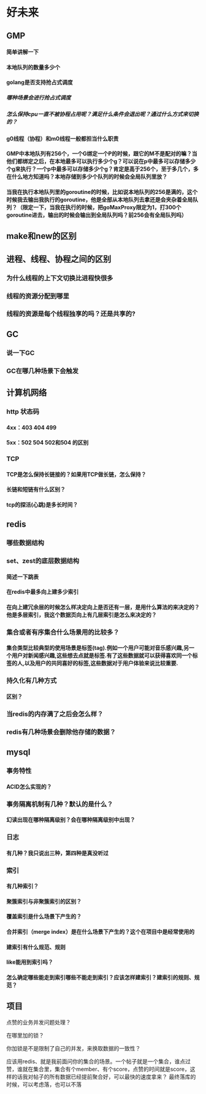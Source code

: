 # 好未来

## GMP

#### 简单讲解一下

#### 本地队列的数量多少个

#### golang是否支持抢占式调度

##### 哪种场景会进行抢占式调度

##### 怎么保持cpu一直不被协程占用呢？满足什么条件会退出呢？通过什么方式来切换的？

#### g0线程（协程）和m0线程一般都担当什么职责

#### GMP中本地队列有256个，一个G绑定一个P的时候，跟它的M不是配对的嘛？当他们都绑定之后，在本地最多可以执行多少个g？可以说在p中最多可以存储多少个g来执行？一个p中最多可以存储多少个g？肯定是高于256个，至于多几个，多在什么地方知道吗？本地存储到多少个队列的时候会全局队列里放？

#### 当我在执行本地队列里的goroutine的时候，比如说本地队列的256是满的，这个时候我去输出我执行的goroutine，他是全部从本地队列去拿还是会夹杂着全局队列？（限定一下，当我在执行的时候，把goMaxProxy限定为1，打300个goroutine进去，输出的时候会输出到全局队列吗？前256会有全局队列吗）



## make和new的区别

## 进程、线程、协程之间的区别

### 为什么线程的上下文切换比进程快很多

### 线程的资源分配到哪里

### 线程的资源是每个线程独享的吗？还是共享的?



## GC

### 说一下GC

### GC在哪几种场景下会触发



## 计算机网络

### http 状态码

#### 4xx：403 404 499

#### 5xx：502 504 502和504 的区别

### TCP

#### TCP是怎么保持长链接的？如果用TCP做长链，怎么保持？

#### 长链和短链有什么区别？

#### tcp的探活(心跳)是多长时间？



## redis

### 哪些数据结构

### set、zest的底层数据结构

#### 简述一下跳表

#### 在redis中最多向上建多少索引

#### 在向上建冗余层的时候怎么样决定向上是否还有一层，是用什么算法的来决定的？他是多层索引，我这个数据页向上有几层索引是怎么来决定的？

### 集合或者有序集合什么场景用的比较多？

#### 集合类型比较典型的使用场景是标签(tag).例如一个用户可能对音乐感兴趣,另一个用户对新闻感兴趣,这些想去点就是标签.有了这些数据就可以获得喜欢同一个标签的人,以及用户的共同喜好的标签,这些数据对于用户体验来说比较重要.

### 持久化有几种方式

#### 区别？

### 当redis的内存满了之后会怎么样？

### redis有几种场景会删除他存储的数据？

## mysql

### 事务特性

#### ACID怎么实现的？

### 事务隔离机制有几种？默认的是什么？

#### 幻读出现在哪种隔离级别？会在哪种隔离级别中出现？

### 日志

#### 有几种？我只说出三种，第四种是真没听过

### 索引

#### 有几种索引？

#### 聚簇索引与非聚簇索引的区别？

#### 覆盖索引是什么场景下产生的？

#### 合并索引（merge index）是在什么场景下产生的？这个在项目中是经常使用的

#### 建索引有什么规范、规则

#### like能用到索引吗？

#### 怎么确定哪些能走到索引哪些不能走到索引？应该怎样建索引？建索引的规则、规范？



## 项目

点赞的业务并发问题处理？

在哪里加的锁？

你加锁是不是限制了自己的并发，来换取数据的一致性？

应该用redis、就是我前面问你的集合的场景。一个帖子就是一个集合，谁点过赞，谁就在集合里，集合有个member、有个score，点赞的时间就是score，这样的话我对帖子的所有数据已经提前聚合好，可以最快的速度拿来？ 最终落库的时候，可以考虑落，也可以不落